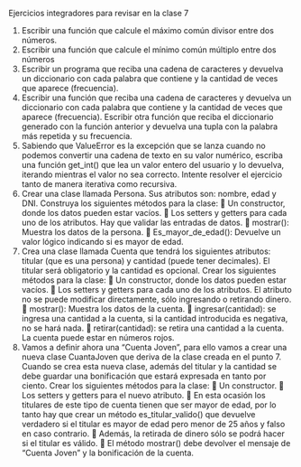 Ejercicios integradores para revisar en la clase 7
1. Escribir una función que calcule el máximo común divisor entre dos números.
2. Escribir una función que calcule el mínimo común múltiplo entre dos números
3. Escribir un programa que reciba una cadena de caracteres y devuelva un diccionario con cada palabra que contiene y la cantidad de veces que aparece (frecuencia).
4. Escribir una función que reciba una cadena de caracteres y devuelva un diccionario con cada palabra que contiene y la cantidad de veces que aparece (frecuencia). Escribir otra función que reciba el diccionario generado con la función anterior y devuelva una tupla con la palabra más repetida y su frecuencia.
5. Sabiendo que ValueError es la excepción que se lanza cuando no podemos convertir una cadena de texto en su valor numérico, escriba una función get_int() que lea un valor entero del usuario y lo devuelva, iterando mientras el valor no sea correcto. Intente resolver el ejercicio tanto de manera iterativa como recursiva.
6. Crear una clase llamada Persona. Sus atributos son: nombre, edad y DNI. Construya los siguientes métodos para la clase:
 Un constructor, donde los datos pueden estar vacíos.
 Los setters y getters para cada uno de los atributos. Hay que validar las entradas de datos.
 mostrar(): Muestra los datos de la persona.
 Es_mayor_de_edad(): Devuelve un valor lógico indicando si es mayor de edad. 
7. Crea una clase llamada Cuenta que tendrá los siguientes atributos: titular (que es una persona) y cantidad (puede tener decimales). El titular será obligatorio y la cantidad es opcional. Crear los siguientes métodos para la clase: 
 Un constructor, donde los datos pueden estar vacíos. 
 Los setters y getters para cada uno de los atributos. El atributo no se puede modificar directamente, sólo ingresando o retirando dinero. 
 mostrar(): Muestra los datos de la cuenta. 
 ingresar(cantidad): se ingresa una cantidad a la cuenta, si la cantidad introducida es negativa, no se hará nada. 
 retirar(cantidad): se retira una cantidad a la cuenta. La cuenta puede estar en números rojos. 
8. Vamos a definir ahora una “Cuenta Joven”, para ello vamos a crear una nueva clase CuantaJoven que deriva de la clase creada en el punto 7. Cuando se crea esta nueva clase, además del titular y la cantidad se debe guardar una bonificación que estará expresada en tanto por ciento. 
Crear los siguientes métodos para la clase: 
 Un constructor. 
 Los setters y getters para el nuevo atributo. 
 En esta ocasión los titulares de este tipo de cuenta tienen que ser mayor de edad, por lo tanto hay que crear un método es_titular_valido() que devuelve verdadero si el titular es mayor de edad pero menor de 25 años y falso en caso contrario. 
 Además, la retirada de dinero sólo se podrá hacer si el titular es válido.
 El método mostrar() debe devolver el mensaje de “Cuenta Joven” y la bonificación de la cuenta.
